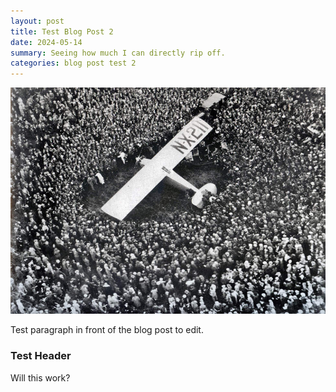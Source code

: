```yaml
---
layout: post
title: Test Blog Post 2
date: 2024-05-14
summary: Seeing how much I can directly rip off.
categories: blog post test 2
---
```


![Charles Lindbergh lands in Paris, France](/images/the_wonderful_llms/Charles_Lindbergh_Lands_in_France.jpg)

Test paragraph in front of the blog post to edit.  

### Test Header

Will this work?
